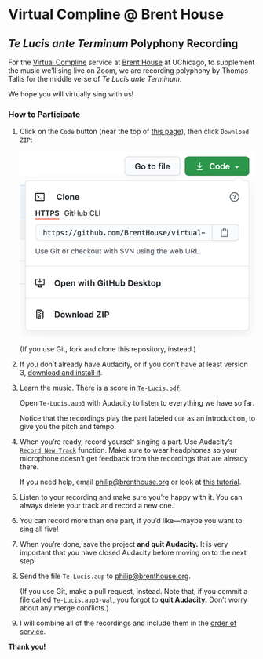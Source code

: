 # Virtual Compline @ Brent House
## *Te Lucis ante Terminum* Polyphony Recording

For the [Virtual
Compline](https://brenthouse.philipmcgrath.com/compline-2021-06-09.html)
service at [Brent House](https://brenthouse.org) at UChicago, to
supplement the music we’ll sing live on Zoom, we are recording polyphony
by Thomas Tallis for the middle verse of *Te Lucis ante Terminum*.

We hope you will virtually sing with us!

### How to Participate

 1. Click on the `Code` button (near the top of [this
    page](https://github.com/BrentHouse/virtual-compline-te-lucis-polyphony/)),
    then click `Download ZIP`:
  
    ![Screenshot of download buttons](screenshot-for-readme.png)
    
    (If you use Git, fork and clone this repository, instead.)
    
 2. If you don’t already have Audacity, or if you don’t have at least
    version 3, [download and install
    it](https://www.audacityteam.org/download/).
 
 3. Learn the music. There is a score in
    [`Te-Lucis.pdf`](./Te-Lucis.pdf).
 
    Open `Te-Lucis.aup3` with Audacity to listen to everything we have
    so far.
 
    Notice that the recordings play the part labeled `Cue` as an
    introduction, to give you the pitch and tempo.
 
 4. When you’re ready, record yourself singing a part. Use Audacity’s
    [`Record New
    Track`](https://manual.audacityteam.org/man/recording.html#newtrack)
    function.  Make sure to wear headphones so your microphone doesn’t
    get feedback from the recordings that are already there.
 
    If you need help, email
    [philip@brenthouse.org](mailto:philip@brenthouse.org) or look at
    [this
    tutorial](https://manual.audacityteam.org/man/overdubbing_using_your_computer_s_on_board_sound_card.html).
    
 5. Listen to your recording and make sure you’re happy with it. You can
    always delete your track and record a new one.
 
 6. You can record more than one part, if you’d like—maybe you want to
    sing all five!
 
 7. When you’re done, save the project **and quit Audacity.** It is very
    important that you have closed Audacity before moving on to the next
    step!
 
 8. Send the file `Te-Lucis.aup` to
    [philip@brenthouse.org](mailto:philip@brenthouse.org).
 
    (If you use Git, make a pull request, instead. Note that, if you
    commit a file called `Te-Lucis.aup3-wal`, you forgot to **quit
    Audacity.** Don’t worry about any merge conflicts.)
    
 9. I will combine all of the recordings and include them in the [order
    of
    service](https://brenthouse.philipmcgrath.com/compline-2021-06-09.html).
 
 **Thank you!**
